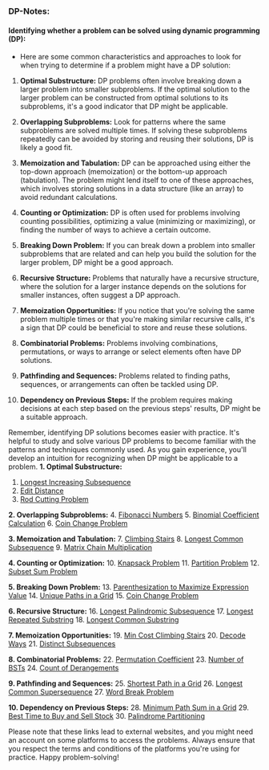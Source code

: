 ### DP-Notes:

#### Identifying whether a problem can be solved using dynamic programming (DP):

- Here are some common characteristics and approaches to look for when trying to determine if a problem might have a DP solution:

1. **Optimal Substructure:** DP problems often involve breaking down a larger problem into smaller subproblems. If the optimal solution to the larger problem can be constructed from optimal solutions to its subproblems, it's a good indicator that DP might be applicable.

2. **Overlapping Subproblems:** Look for patterns where the same subproblems are solved multiple times. If solving these subproblems repeatedly can be avoided by storing and reusing their solutions, DP is likely a good fit.

3. **Memoization and Tabulation:** DP can be approached using either the top-down approach (memoization) or the bottom-up approach (tabulation). The problem might lend itself to one of these approaches, which involves storing solutions in a data structure (like an array) to avoid redundant calculations.

4. **Counting or Optimization:** DP is often used for problems involving counting possibilities, optimizing a value (minimizing or maximizing), or finding the number of ways to achieve a certain outcome.

5. **Breaking Down Problem:** If you can break down a problem into smaller subproblems that are related and can help you build the solution for the larger problem, DP might be a good approach.

6. **Recursive Structure:** Problems that naturally have a recursive structure, where the solution for a larger instance depends on the solutions for smaller instances, often suggest a DP approach.

7. **Memoization Opportunities:** If you notice that you're solving the same problem multiple times or that you're making similar recursive calls, it's a sign that DP could be beneficial to store and reuse these solutions.

8. **Combinatorial Problems:** Problems involving combinations, permutations, or ways to arrange or select elements often have DP solutions.

9. **Pathfinding and Sequences:** Problems related to finding paths, sequences, or arrangements can often be tackled using DP.

10. **Dependency on Previous Steps:** If the problem requires making decisions at each step based on the previous steps' results, DP might be a suitable approach.

Remember, identifying DP solutions becomes easier with practice. It's helpful to study and solve various DP problems to become familiar with the patterns and techniques commonly used. As you gain experience, you'll develop an intuition for recognizing when DP might be applicable to a problem.
**1. Optimal Substructure:**
1. [Longest Increasing Subsequence](https://leetcode.com/problems/longest-increasing-subsequence/)
2. [Edit Distance](https://leetcode.com/problems/edit-distance/)
3. [Rod Cutting Problem](https://www.geeksforgeeks.org/cutting-a-rod-dp-13/)

**2. Overlapping Subproblems:**
4. [Fibonacci Numbers](https://leetcode.com/problems/fibonacci-number/)
5. [Binomial Coefficient Calculation](https://www.geeksforgeeks.org/binomial-coefficient-dp-9/)
6. [Coin Change Problem](https://leetcode.com/problems/coin-change-2/)

**3. Memoization and Tabulation:**
7. [Climbing Stairs](https://leetcode.com/problems/climbing-stairs/)
8. [Longest Common Subsequence](https://leetcode.com/problems/longest-common-subsequence/)
9. [Matrix Chain Multiplication](https://www.geeksforgeeks.org/matrix-chain-multiplication-dp-8/)

**4. Counting or Optimization:**
10. [Knapsack Problem](https://leetcode.com/problems/coin-change/)
11. [Partition Problem](https://leetcode.com/problems/partition-equal-subset-sum/)
12. [Subset Sum Problem](https://leetcode.com/problems/partition-equal-subset-sum/)

**5. Breaking Down Problem:**
13. [Parenthesization to Maximize Expression Value](https://www.geeksforgeeks.org/dynamic-programming-set-37-boolean-parenthesization-problem/)
14. [Unique Paths in a Grid](https://leetcode.com/problems/unique-paths/)
15. [Coin Change Problem](https://leetcode.com/problems/coin-change/)

**6. Recursive Structure:**
16. [Longest Palindromic Subsequence](https://leetcode.com/problems/longest-palindromic-subsequence/)
17. [Longest Repeated Substring](https://www.geeksforgeeks.org/longest-repeated-subsequence/)
18. [Longest Common Substring](https://leetcode.com/problems/maximum-length-of-repeated-subarray/)

**7. Memoization Opportunities:**
19. [Min Cost Climbing Stairs](https://leetcode.com/problems/min-cost-climbing-stairs/)
20. [Decode Ways](https://leetcode.com/problems/decode-ways/)
21. [Distinct Subsequences](https://leetcode.com/problems/distinct-subsequences/)

**8. Combinatorial Problems:**
22. [Permutation Coefficient](https://www.geeksforgeeks.org/permutation-coefficient/)
23. [Number of BSTs](https://leetcode.com/problems/unique-binary-search-trees/)
24. [Count of Derangements](https://www.geeksforgeeks.org/count-derangements-permutation-such-that-no-element-appears-in-its-original-position/)

**9. Pathfinding and Sequences:**
25. [Shortest Path in a Grid](https://leetcode.com/problems/minimum-path-sum/)
26. [Longest Common Supersequence](https://leetcode.com/problems/shortest-common-supersequence/)
27. [Word Break Problem](https://leetcode.com/problems/word-break/)

**10. Dependency on Previous Steps:**
28. [Minimum Path Sum in a Grid](https://leetcode.com/problems/minimum-path-sum/)
29. [Best Time to Buy and Sell Stock](https://leetcode.com/problems/best-time-to-buy-and-sell-stock/)
30. [Palindrome Partitioning](https://leetcode.com/problems/palindrome-partitioning-ii/)

Please note that these links lead to external websites, and you might need an account on some platforms to access the problems. Always ensure that you respect the terms and conditions of the platforms you're using for practice. Happy problem-solving!
